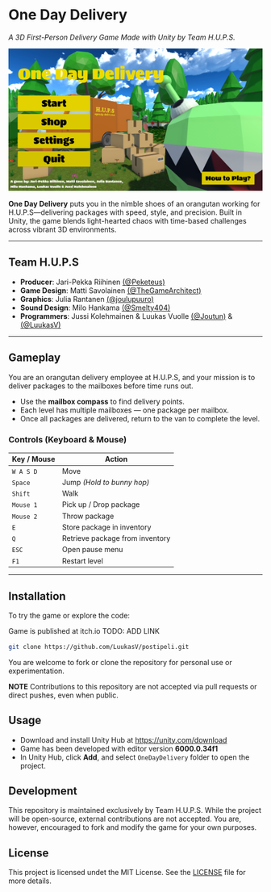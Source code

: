 # One Day Delivery 
*A 3D First-Person Delivery Game Made with Unity by Team H.U.P.S.*

![screenshot](images/mainmenu.png)

**One Day Delivery** puts you in the nimble shoes of an orangutan working for H.U.P.S—delivering packages with speed, style, and precision. Built in Unity, the game blends light-hearted chaos with time-based challenges across vibrant 3D environments.

---

## Team H.U.P.S

- **Producer**: Jari-Pekka Riihinen  [(@Peketeus)](https://github.com/Peketeus)
- **Game Design**: Matti Savolainen  [(@TheGameArchitect)](https://github.com/TheGameArchitect)
- **Graphics**: Julia Rantanen  [(@joulupuuro)](https://github.com/joulupuuro)
- **Sound Design**: Milo Hankama  [(@Smelty404)](https://github.com/Smelty404)
- **Programmers**: Jussi Kolehmainen & Luukas Vuolle  [(@Joutun)](https://github.com/Joutun) & [(@LuukasV)](https://github.com/LuukasV)

---

## Gameplay

You are an orangutan delivery employee at H.U.P.S, and your mission is to deliver packages to the mailboxes before time runs out.

- Use the **mailbox compass** to find delivery points.
- Each level has multiple mailboxes — one package per mailbox.
- Once all packages are delivered, return to the van to complete the level.

### Controls (Keyboard & Mouse)

| Key / Mouse       | Action                          |
|-------------------|---------------------------------|
| `W A S D`         | Move                            |
| `Space`           | Jump *(Hold to bunny hop)*      |
| `Shift`           | Walk                            |
| `Mouse 1`         | Pick up / Drop package          |
| `Mouse 2`         | Throw package                   |
| `E`               | Store package in inventory      |
| `Q`               | Retrieve package from inventory |
| `ESC`             | Open pause menu                 |
| `F1`              | Restart level                   |

---

## Installation

To try the game or explore the code:

Game is published at itch.io TODO: ADD LINK

```bash
git clone https://github.com/LuukasV/postipeli.git
```

You are welcome to fork or clone the repository for personal use or experimentation.

**NOTE** Contributions to this repository are not accepted via pull requests or direct pushes, even when public.

## Usage
- Download and install Unity Hub at https://unity.com/download
- Game has been developed with editor version **6000.0.34f1**
- In Unity Hub, click **Add**, and select `OneDayDelivery` folder to open the project.

## Development
This repository is maintained exclusively by Team H.U.P.S. While the project will be open-source, external contributions are not accepted. You are, however, encouraged to fork and modify the game for your own purposes.

## License
This project is licensed undet the MIT License. See the [LICENSE](LICENSE.txt) file for more details.